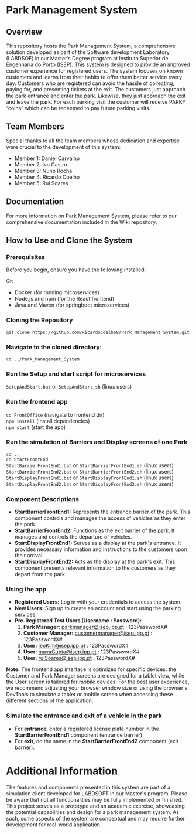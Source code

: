 # Park Management System
## Overview
This repository hosts the Park Management System, a comprehensive solution developed as part of the Software development Laboratory (LABDSOF) in our Master’s Degree program at Instituto Superior de Engenharia do Porto (ISEP). This system is designed to provide an improved customer experience for registered users. The system focuses on known customers and learns from their habits to offer them better service every day. Customers who are registered can avoid the hassle of collecting, paying for, and presenting tickets at the exit. The customers just approach the park entrance and enter the park. Likewise, they just approach the exit and leave the park. For each parking visit the customer will receive PARKY “coins” which can be redeemed to pay future parking visits.

## Team Members
Special thanks to all the team members whose dedication and expertise were crucial to the development of this system:

* Member 1: Daniel Carvalho
* Member 2: Ivo Castro
* Member 3: Nuno Rocha
* Member 4: Ricardo Coelho
* Member 5: Rui Soares

## Documentation
For more information on Park Management System, please refer to our comprehensive documentation included in the Wiki repository.        

## How to Use and Clone the System
### Prerequisites
Before you begin, ensure you have the following installed:

Git
* Docker (for running microservices)
* Node.js and npm (for the React frontend)
* Java and Maven (for springboot microservices)

### Cloning the Repository
`git clone https://github.com/RicardoCoelho8/Park_Management_System.git`

### Navigate to the cloned directory:
`cd ../Park_Management_System`

### Run the Setup and start script for microservices
`SetupAndStart.bat` or `SetupAndStart.sh` (linux users)

### Run the frontend app
`cd FrontOffice` (navigate to frontend dir)  
`npm install` (install dependencies)    
`npm start`  (start the app)   

### Run the simulation of Barriers and Display screens of one Park
`cd ..`         
`cd StartFrontEnd`     
`StartBarrierFrontEnd1.bat` or `StartBarrierFrontEnd1.sh` (linux users)      
`StartBarrierFrontEnd2.bat` or `StartBarrierFrontEnd2.sh` (linux users)     
`StartDisplayFrontEnd1.bat` or `StartDisplayFrontEnd1.sh` (linux users)     
`StartDisplayFrontEnd2.bat` or `StartDisplayFrontEnd2.sh` (linux users)     


### Component Descriptions
- **StartBarrierFrontEnd1:** Represents the entrance barrier of the park. This component controls and manages the access of vehicles as they enter the park.
- **StartBarrierFrontEnd2:** Functions as the exit barrier of the park. It manages and controls the departure of vehicles.
- **StartDisplayFrontEnd1:** Serves as a display at the park's entrance. It provides necessary information and instructions to the customers upon their arrival.
- **StartDisplayFrontEnd2:** Acts as the display at the park's exit. This component presents relevant information to the customers as they depart from the park.


### Using the app
- **Registered Users:** Log in with your credentials to access the system.
- **New Users:** Sign up to create an account and start using the parking services.
- **Pre-Registered Test Users (Username : Password):**
  1. **Park Manager:** parkmanager@isep.ipp.pt : 123PasswordX#
  2. **Customer Manager:** customermanager@isep.ipp.pt : 123PasswordX#
  3. **User:** leoKim@isep.ipp.pt : 123PasswordX#
  4. **User:** mayaGupta@isep.ipp.pt : 123PasswordX#
  5. **User:** ruiSoares@isep.ipp.pt : 123PasswordX#

**Note:** The frontend app interface is optimized for specific devices: the Customer and Park Manager screens are designed for a tablet view, while the User screen is tailored for mobile devices. For the best user experience, we recommend adjusting your browser window size or using the browser's DevTools to simulate a tablet or mobile screen when accessing these different sections of the application.


### Simulate the entrance and exit of a vehicle in the park
- For **entrance**, enter a registered license plate number in the **StartBarrierFrontEnd1** component (entrance barrier).
- For **exit**, do the same in the **StartBarrierFrontEnd2** component (exit barrier).

# Additional Information
The features and components presented in this system are part of a simulation client developed for LABDSOFT in our Master's program. Please be aware that not all functionalities may be fully implemented or finished. This project serves as a prototype and an academic exercise, showcasing the potential capabilities and design for a park management system. As such, some aspects of the system are conceptual and may require further development for real-world application.
